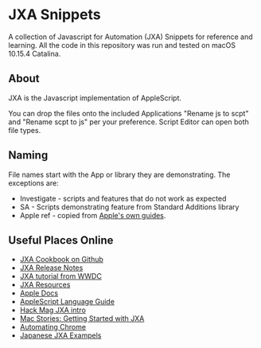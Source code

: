 # JXA Snippets 

A collection of Javascript for Automation (JXA) Snippets for reference and learning. All the code in this repository was run and tested on macOS 10.15.4 Catalina.

## About 

JXA is the Javascript implementation of AppleScript. 

You can drop the files onto the included Applications "Rename js to scpt" and "Rename scpt to js" per your preference. Script Editor can open both file types. 

## Naming

File names start with the App or library they are demonstrating. The exceptions are:  

* Investigate - scripts and features that do not work as expected 
* SA - Scripts demonstrating feature from Standard Additions library 
* Apple ref - copied from [Apple's own guides](https://developer.apple.com/library/archive/documentation/LanguagesUtilities/Conceptual/MacAutomationScriptingGuide/index.html#//apple_ref/doc/uid/TP40016239-CH56-SW1). 


## Useful Places Online

* [JXA Cookbook on Github](https://github.com/JXA-Cookbook/JXA-Cookbook)
* [JXA Release Notes](https://developer.apple.com/library/archive/releasenotes/InterapplicationCommunication/RN-JavaScriptForAutomation/Articles/Introduction.html#//apple_ref/doc/uid/TP40014508-CH111-SW1)
* [JXA tutorial from WWDC](https://github.com/josh-/automating-macOS-with-JXA-presentation)
* [JXA Resources](https://apple-dev.groups.io/g/jxa/wiki/JXA-Resources)
* [Apple Docs](https://developer.apple.com/library/archive/documentation/LanguagesUtilities/Conceptual/MacAutomationScriptingGuide/AutomatetheUserInterface.html#//apple_ref/doc/uid/TP40016239-CH69-SW1)
* [AppleScript Language Guide
](https://developer.apple.com/library/archive/documentation/AppleScript/Conceptual/AppleScriptLangGuide/introduction/ASLR_intro.html#//apple_ref/doc/uid/TP40000983)
* [Hack Mag JXA intro](https://hackmag.com/coding/getting-to-grips-with-javascript-automation-for-os-x/)
* [Mac Stories: Getting Started with JXA](https://www.macstories.net/tutorials/getting-started-with-javascript-for-automation-on-yosemite/)
* [Automating Chrome](https://medium.com/@SteveBarbera/automating-chrome-with-jxa-javascript-application-scripting-6f9bc433216a)
* [Japanese JXA Exampels](http://www.openspc2.org/reibun/JXA/Yosemite/)
